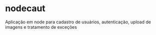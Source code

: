 # nodecaut
Aplicação em node para cadastro de usuários, autenticação, upload de imagens e tratamento de exceções
